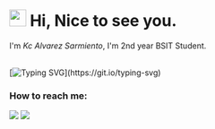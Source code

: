 <h1><img src="https://emojis.slackmojis.com/emojis/images/1531849430/4246/blob-sunglasses.gif?1531849430" width="30"/> Hi, Nice to see you.</h1> 
  
 I'm *Kc Alvarez Sarmiento*, I'm 2nd year BSIT Student.<br><br> 
   
 [![Typing SVG](https://readme-typing-svg.herokuapp.com?color=%2349F707&lines=I'm+Kc+Sarmiento+%2C+18;18nadhanasau😋😋+;kumain+kana?;+pake+q;)](https://git.io/typing-svg) 
  
  
 ### How to reach me:  
  
 <a href="https://www.instagram.com/kcsarmientoo/">   <img src="https://img.shields.io/badge/@kcsarmientoo-%23E4405F.svg?&style=for-the-badge&logo=instagram&logoColor=white"></a> 
 [![](https://img.shields.io/badge/Gmail-alvarezkc728@gmail.com-red)](mailto:alvarezkc728@gmail.com) 
 <a href="mailto: alvarezkc728@gmail.com"> 
   
 
